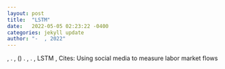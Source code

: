 ```yaml
---
layout: post
title:  "LSTM"
date:   2022-05-05 02:23:22 -0400
categories: jekyll update
author: "-  , 2022"
---
```

, . , () . , . , LSTM , Cites: Using social media to measure labor market flows